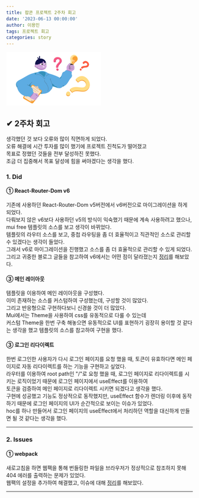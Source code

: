 ```yaml
---
title: 팝콘 프로젝트 2주차 회고
date: '2023-06-13 00:00:00'
author: 이용민
tags: 프로젝트 회고
categories: story
---
```


![insight_boy.png](insight_boy.png)

## ✔ 2주차 회고

생각했던 것 보다 오류와 많이 직면하게 되었다.  
오류 해결에 시간 투자를 많이 했기에 프로젝트 진척도가 떨어졌고  
목표로 정했던 것들을 전부 달성하진 못했다.  
조금 더 집중해서 목표 달성에 힘을 써야겠다는 생각을 했다.

### 1. Did

#### ① React-Router-Dom v6

기존에 사용하던 React-Router-Dom v5버전에서 v6버전으로 마이그레이션을 하게 되었다.  
다뤄보지 않은 v6보다 사용하던 v5의 방식이 익숙했기 때문에 계속 사용하려고 했으나,
mui free 템플릿의 소스를 보고 생각이 바뀌었다.  
템플릿의 라우터 소스를 보고, 중첩 라우팅을 좀 더 효율적이고 직관적인 소스로 관리할 수 있겠다는 생각이 들었다.  
그래서 v6로 마이그레이션을 진행했고 소스를 좀 더 효율적으로 관리할 수 있게 되었다.  
그리고 귀중한 블로그 글들을 참고하여 v6에서는 어떤 점이 달라졌는지 [정리](https://slowteady.github.io/react/react-04/)를 해보았다.

#### ③ 메인 레이아웃

템플릿을 이용하여 메인 레이아웃을 구성했다.  
이미 존재하는 소스를 커스텀하여 구성했는데, 구성할 것이 많았다.  
그리고 반응형으로 구현하다보니 신경쓸 것이 더 많았다.  
Mui에서는 Theme을 사용하여 css를 유동적으로 다룰 수 있는데  
커스텀 Theme을 한번 구축 해놓으면 유동적으로 UI를 표현하기 굉장히 용이할 것 같다는 생각을 했고 템플릿의 소스를 참고하여 구현을 했다.

#### ③ 로그인 리다이렉트

한번 로그인한 사용자가 다시 로그인 페이지를 요청 했을 때, 토큰이 유효하다면 메인 페이지로 자동 리다이렉트를 하는 기능을 구현하고 싶었다.  
라우터를 이용하여 root path인 "/"로 요청 했을 때, 로그인 페이지로 리다이렉트를 시키는 로직이었기 때문에 로그인 페이지에서 useEffect를 이용하여  
토큰을 검증하여 메인 페이지로 리다이렉트 시키면 되겠다고 생각을 했다.  
구현에 성공했고 기능도 정상적으로 동작했지만, useEffect 함수가 렌더링 이후에 동작하기 때문에 로그인 페이지의 UI가 순간적으로 보이는 이슈가 있었다.  
hoc를 하나 만들어서 로그인 페이지의 useEffect에서 처리하던 역할을 대신하게 만들면 될 것 같다는 생각을 했다.

---

### 2. Issues

#### ① webpack

새로고침을 하면 웹팩을 통해 번들링한 파일을 브라우저가 정상적으로 참조하지 못해 404 에러를 출력하는 문제가 있었다.  
웹팩의 설정을 추가하여 해결했고, 이슈에 대해 [정리](https://slowteady.github.io/issues/issues-01/)를 해보았다.  

---
